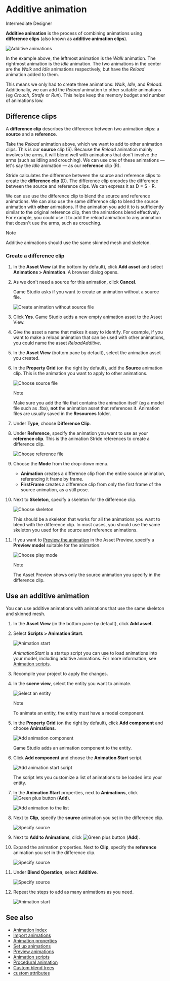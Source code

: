 # Additive animation

<span class="label label-doc-level">Intermediate</span>
<span class="label label-doc-audience">Designer</span>

**Additive animation** is the process of combining animations using **difference clips** (also known as **additive animation clips**).

![Additive animations](media/animations-additive-sample.gif)

In the example above, the leftmost animation is the *Walk* animation. The rightmost animation is the *Idle* animation. The two animations in the center are the *Walk* and *Idle* animations respectively, but have the *Reload* animation added to them. 

This means we only had to create three animations: *Walk*, *Idle*, and *Reload*. Additionally, we can add the *Reload* animation to other suitable animations (eg *Crouch*, *Strafe* or *Run*). This helps keep the memory budget and number of animations low.

## Difference clips

A **difference clip** describes the difference between two animation clips: a **source** and a **reference**.

Take the *Reload* animation above, which we want to add to other animation clips. This is our **source** clip (S). Because the *Reload* animation mainly involves the arms, it will blend well with animations that don't involve the arms (such as idling and crouching). We can use one of these animations — let's say the *Idle* animation — as our **reference** clip (R).

Stride calculates the difference between the source and reference clips to create the **difference clip** (D). The difference clip encodes the difference between the source and reference clips. We can express it as D = S - R.

We can use use the difference clip to blend the source and reference animations. We can also use the same difference clip to blend the source animation with **other** animations. If the animation you add it to is sufficiently similar to the original reference clip, then the animations blend effectively. For example, you could use it to add the reload animation to any animation that doesn't use the arms, such as crouching.

>[!Note]
>Additive animations should use the same skinned mesh and skeleton. 

### Create a difference clip

1. In the **Asset View** (at the bottom by default), click **Add asset** and select **Animations > Animation**. A browser dialog opens.

2. As we don't need a source for this animation, click **Cancel**.

    Game Studio asks if you want to create an animation without a source file. 

    ![Create animation without source file](media/create-animation-without-source-file.png)

3. Click **Yes**. Game Studio adds a new empty animation asset to the Asset View.

4. Give the asset a name that makes it easy to identify. For example, if you want to make a reload animation that can be used with other animations, you could name the asset *ReloadAdditive*.

5. In the **Asset View** (bottom pane by default), select the animation asset you created.

6. In the **Property Grid** (on the right by default), add the **Source** animation clip. This is the animation you want to apply to other animations.

    ![Choose source file](media/animations-additive-animations-1.png)

     >[!Note]
     >Make sure you add the file that contains the animation itself (eg a model file such as .fbx), **not** the animation asset that references it. Animation files are usually saved in the **Resources** folder.

7. Under **Type**, choose **Difference Clip**.

8. Under **Reference**, specify the animation you want to use as your **reference clip**. This is the animation Stride references to create a difference clip.

    ![Choose reference file](media/animations-additive-animations-2.png)

9. Choose the **Mode** from the drop-down menu.

    * **Animation** creates a difference clip from the entire source animation, referencing it frame by frame.
    * **FirstFrame** creates a difference clip from only the first frame of the source animation, as a still pose.

10. Next to **Skeleton**, specify a skeleton for the difference clip.

    ![Choose skeleton](media/animations-additive-animations-3.png)

    This should be a skeleton that works for all the animations you want to blend with the difference clip. In most cases, you should use the same skeleton you used for the source and reference animations.

11. If you want to [Preview the animation](preview-animations.md) in the Asset Preview,
specify a **Preview model** suitable for the animation.

    ![Choose play mode](media/animations-additive-animations-4.png)

    >[!Note]
    >The Asset Preview shows only the source animation you specify in the difference clip.

## Use an additive animation

You can use additive animations with animations that use the same skeleton and skinned mesh.

1. In the **Asset View** (in the bottom pane by default), click **Add asset**.

2. Select **Scripts > Animation Start**.

    ![Animation start](media/animations-additive-animations-animation-start.png)

     *AnimationStart* is a startup script you can use to load animations into your model, including additive animations. For more information, see [Animation scripts](animation-scripts.md).

3. Recompile your project to apply the changes.

4. In the **scene view**, select the entity you want to animate.

    ![Select an entity](media/animations-use-3d-animations-select-entity.png)

    >[!Note]
    >To animate an entity, the entity must have a model component.

5. In the **Property Grid** (on the right by default), click **Add component** and choose **Animations**.

    ![Add animation component](media/animations-use-3d-animations-add-animation-component.png)

    Game Studio adds an animation component to the entity.

6. Click **Add component** and choose the **Animation Start** script.

    ![Add animation start script](media/add-animation-start-script.png)

    The script lets you customize a list of animations to be loaded into your entity.

7. In the **Animation Start** properties, next to **Animations**, click ![Green plus button](~/manual/game-studio/media/green-plus-icon.png) (**Add**).

    ![Add animation to the list](media/add-animation-to-list.png)

8. Next to **Clip**, specify the **source** animation you set in the difference clip.

    ![Specify source](media/specify-clip-1.png)

9. Next to **Add to Animations**, click ![Green plus button](~/manual/game-studio/media/green-plus-icon.png) (**Add**).

10. Expand the animation properties. Next to **Clip**, specify the **reference** animation you set in the difference clip.

    ![Specify source](media/specify-clip-2.png)

11. Under **Blend Operation**, select **Additive**.

    ![Specify source](media/type-additive.png)

12. Repeat the steps to add as many animations as you need.

    ![Animation start](media/animations-additive-animations-start2.png)

## See also

* [Animation index](index.md)
* [Import animations](import-animations.md)
* [Animation properties](animation-properties.md)
* [Set up animations](set-up-animations.md)
* [Preview animations](preview-animations.md)
* [Animation scripts](animation-scripts.md)
* [Procedural animation](procedural-animation.md)
* [Custom blend trees](custom-blend-trees.md)
* [custom attributes](custom-attributes.md)